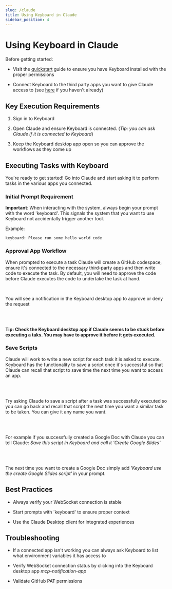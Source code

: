 ```yaml
---
slug: /claude
title: Using Keyboard in Claude
sidebar_position: 4
---
```


# Using Keyboard in Claude

Before getting started: 

* Visit the [quickstart](https://docs.keyboard.dev/docs/quickstart) guide to ensure you have Keyboard installed with the proper permissions

* Connect Keyboard to the third party apps you want to give Claude access to (see [here](https://docs.keyboard.dev/docs/connectapps) if you haven't already)

## Key Execution Requirements

1. Sign in to Keyboard 

2. Open Claude and ensure Keyboard is connected. (*Tip: you can ask Claude if it is connected to Keyboard*)

3. Keep the Keyboard desktop app open so you can approve the workflows as they come up

## Executing Tasks with Keyboard

You're ready to get started! Go into Claude and start asking it to perform tasks in the various apps you connected. 

### Initial Prompt Requirement

**Important**: When interacting with the system, always begin your prompt with the word 'keyboard'. This signals the system that you want to use Keyboard not accidentally trigger another tool.

Example:

```
keyboard: Please run some hello world code
```

### Approval App Workflow

When prompted to execute a task Claude will create a GitHub codespace, ensure it's connected to the necessary third-party apps and then write code to execute the task. By default, you will need to approve the code before Claude executes the code to undertake the task at hand. 

<br>

You will see a notification in the Keyboard desktop app to approve or deny the request

<br></br>

**Tip: Check the Keyboard desktop app if Claude seems to be stuck before executing a taks. You may have to approve it before it gets executed.**

### Save Scripts

Claude will work to write a new script for each task it is asked to execute. Keyboard has the functionality to save a script once it's successful so that Claude can recall that script to save time the next time you want to access an app. 

<br></br>

Try asking Claude to save a script after a task was successfully executed so you can go back and recall that script the next time you want a similar task to be taken. You can give it any name you want. 

<br></br>

For example if you successfully created a Google Doc with Claude you can tell Claude: *Save this script in Keyboard and call it 'Create Google Slides'* 

<br></br>

The next time you want to create a Google Doc simply add *'Keyboard use the create Google Slides script'* in your prompt. 

## Best Practices

* Always verify your WebSocket connection is stable

* Start prompts with 'keyboard' to ensure proper context

* Use the Claude Desktop client for integrated experiences

## Troubleshooting

* If a connected app isn't working you can always ask Keyboard to list what environment variables it has access to

* Verify WebSocket connection status by clicking into the Keyboard desktop app *mcp-notification-app*

* Validate GitHub PAT permissions
